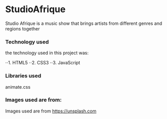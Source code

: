 # StudioAfrique
Studio Afrique is a music show that brings artists from different genres and regions together


### Technology used
the technology used in this project was:

 ⋅⋅1. HTML5
 ⋅⋅2. CSS3
 ⋅⋅3. JavaScript

### Libraries used
animate.css
### Images used are from:
Images used are from https://unsplash.com

